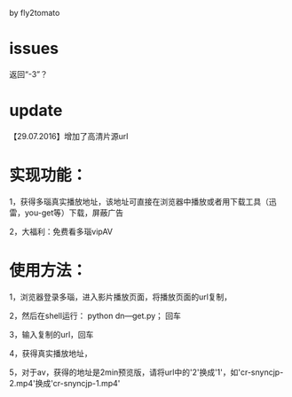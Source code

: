 by fly2tomato

# issues

  返回“-3”？


# update

 【29.07.2016】增加了高清片源url

# 实现功能：

  1，获得多瑙真实播放地址，该地址可直接在浏览器中播放或者用下载工具（迅雷，you-get等）下载，屏蔽广告

  2，大福利：免费看多瑙vipAV

# 使用方法：

  1，浏览器登录多瑙，进入影片播放页面，将播放页面的url复制，

  2，然后在shell运行： python dn—get.py； 回车

  3，输入复制的url，回车

  4，获得真实播放地址，

  5，对于av，获得的地址是2min预览版，请将url中的'2'换成'1'，如'cr-snyncjp-2.mp4'换成'cr-snyncjp-1.mp4'

